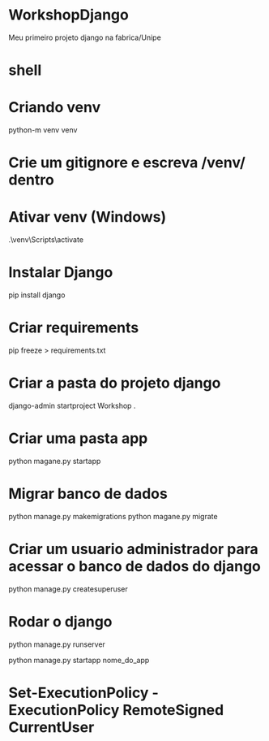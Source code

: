 
# WorkshopDjango
Meu primeiro projeto django na fabrica/Unipe

# shell
# Criando venv
  python-m venv venv

# Crie um gitignore e escreva /venv/ dentro

# Ativar venv (Windows)
.\venv\Scripts\activate

# Instalar Django
pip install django

# Criar requirements
pip freeze > requirements.txt

# Criar a pasta do projeto django
django-admin startproject Workshop .

# Criar uma pasta app

python magane.py startapp

# Migrar banco de dados 
python manage.py makemigrations
python magane.py migrate

# Criar um usuario administrador para acessar o banco de dados do django
python manage.py createsuperuser

# Rodar o django
python manage.py runserver

python manage.py startapp nome_do_app

# Set-ExecutionPolicy -ExecutionPolicy RemoteSigned CurrentUser
